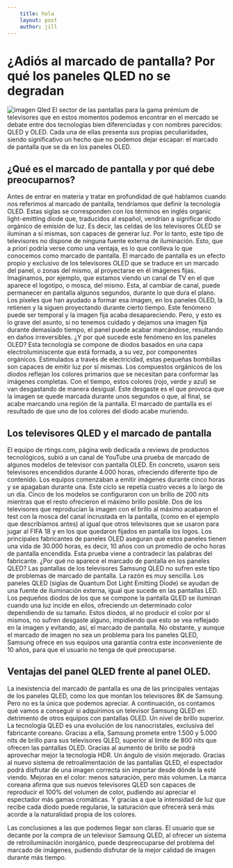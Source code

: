 ```yaml
---
    title: hola
    layout: post
    author: jill
---
```


# ¿Adiós al marcado de pantalla? Por qué los paneles QLED no se degradan
![imagen Qled]({{site.baseurl}}/assets/img/qled.jpeg)
El sector de las pantallas para la gama prémium de televisores que en estos momentos podemos encontrar en el mercado se debate entre dos tecnologías bien diferenciadas y con nombres parecidos: QLED y OLED. Cada una de ellas presenta sus propias peculiaridades, siendo significativo un hecho que no podemos dejar escapar: el marcado de pantalla que se da en los paneles OLED.
## ¿Qué es el marcado de pantalla y por qué debe preocuparnos?
Antes de entrar en materia y tratar en profundidad de qué hablamos cuando nos referimos al marcado de pantalla, tendríamos que definir la tecnología OLED. Estas siglas se corresponden con los términos en inglés organic light-emitting diode que, traducidos al español, vendrían a significar diodo orgánico de emisión de luz. Es decir, las celdas de los televisores OLED se iluminan a sí mismas, son capaces de generar luz. Por lo tanto, este tipo de televisores no dispone de ninguna fuente externa de iluminación. Esto, que a priori podría verse como una ventaja, es lo que conlleva lo que conocemos como marcado de pantalla.
El marcado de pantalla es un efecto propio y exclusivo de los televisores OLED que se traduce en un marcado del panel, o zonas del mismo, al proyectarse en él imágenes fijas. Imaginamos, por ejemplo, que estamos viendo un canal de TV en el que aparece el logotipo, o mosca, del mismo. Esta, al cambiar de canal, puede permanecer en pantalla algunos segundos, durante lo que dura el plano. Los píxeles que han ayudado a formar esa imagen, en los paneles OLED, la retienen y la siguen proyectando durante cierto tiempo. Este fenómeno puede ser temporal y la imagen fija acaba desapareciendo. Pero, y esto es lo grave del asunto, si no tenemos cuidado y dejamos una imagen fija durante demasiado tiempo, el panel puede acabar marcándose, resultando en daños irreversibles.
¿Y por qué sucede este fenómeno en los paneles OLED? Esta tecnología se compone de diodos basados en una capa electroluminiscente que está formada, a su vez, por componentes orgánicos. Estimulados a través de electricidad, estas pequeñas bombillas son capaces de emitir luz por sí mismas. Los compuestos orgánicos de los diodos reflejan los colores primarios que se necesitan para conformar las imágenes completas. Con el tiempo, estos colores (rojo, verde y azul) se van desgastando de manera desigual. Este desgaste es el que provoca que la imagen se quede marcada durante unos segundos o que, al final, se acabe marcando una región de la pantalla. El marcado de pantalla es el resultado de que uno de los colores del diodo acabe muriendo.
## Los televisores QLED y el marcado de pantalla
El equipo de rtings.com, página web dedicada a reviews de productos tecnológicos, subió a un canal de YouTube una prueba de marcado de algunos modelos de televisor con pantalla OLED. En concreto, usaron seis televisores encendidos durante 4.000 horas, ofreciendo diferente tipo de contenido. Los equipos comenzaban a emitir imágenes durante cinco horas y se apagaban durante una. Este ciclo se repetía cuatro veces a lo largo de un día. Cinco de los modelos se configuraron con un brillo de 200 nits mientras que el resto ofrecieron el máximo brillo posible.
Dos de los televisores que reproducían la imagen con el brillo al máximo acabaron el test con la mosca del canal incrustada en la pantalla, (como en el ejemplo que describíamos antes) al igual que otros televisores que se usaron para jugar al FIFA 18 y en los que quedaron fijados en pantalla los logos. Los principales fabricantes de paneles OLED aseguran que estos paneles tienen una vida de 30.000 horas, es decir, 10 años con un promedio de ocho horas de pantalla encendida. Esta prueba viene a contradecir las palabras del fabricante.
¿Por qué no aparece el marcado de pantalla en los paneles QLED?
Las pantallas de los televisores Samsung QLED no sufren este tipo de problemas de marcado de pantalla. La razón es muy sencilla. Los paneles QLED (siglas de Quantum Dot Light Emitting Diode) se ayudan de una fuente de iluminación externa, igual que sucede en las pantallas LED. Los pequeños diodos de los que se compone la pantalla QLED se iluminan cuando una luz incide en ellos, ofreciendo un determinado color dependiendo de su tamaño. Estos diodos, al no producir el color por sí mismos, no sufren desgaste alguno, impidiendo que esto se vea reflejado en la imagen y evitando, así, el marcado de pantalla.
No obstante, y aunque el marcado de imagen no sea un problema para los paneles QLED, Samsung ofrece en sus equipos una garantía contra este inconveniente de 10 años, para que el usuario no tenga de qué preocuparse.
## Ventajas del panel QLED frente al panel OLED.
La inexistencia del marcado de pantalla es una de las principales ventajas de los paneles QLED, como los que montan los televisores 8K de Samsung. Pero no es la única que podemos apreciar. A continuación, os contamos qué vamos a conseguir si adquirimos un televisor Samsung QLED en detrimento de otros equipos con pantallas OLED.
Un nivel de brillo superior. La tecnología QLED es una evolución de los nanocristales, exclusiva del fabricante coreano. Gracias a ella, Samsung promete entre 1.500 y 5.000 nits de brillo para sus televisores QLED, superior al límite de 800 nits que ofrecen las pantallas OLED. Gracias al aumento de brillo se podrá aprovechar mejor la tecnología HDR.
Un ángulo de visión mejorado. Gracias al nuevo sistema de retroalimentación de las pantallas QLED, el espectador podrá disfrutar de una imagen correcta sin importar desde dónde la esté viendo.
Mejoras en el color: menos saturación, pero más volumen. La marca coreana afirma que sus nuevos televisores QLED son capaces de reproducir el 100% del volumen de color, pudiendo así apreciar el espectador más gamas cromáticas. Y gracias a que la intensidad de luz que recibe cada diodo puede regularse, la saturación que ofrecerá será más acorde a la naturalidad propia de los colores.
 
Las conclusiones a las que podemos llegar son claras. El usuario que se decante por la compra de un televisor Samsung QLED, al ofrecer un sistema de retroiluminación inorgánico, puede despreocuparse del problema del marcado de imágenes, pudiendo disfrutar de la mejor calidad de imagen durante más tiempo.